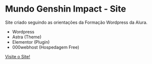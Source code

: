 # Mundo Genshin Impact - Site

Site criado seguindo as orientações da Formação Wordpress da Alura.

- Wordpress
- Astra (Theme)
- Elementor (Plugin)
- 000webhost (Hospedagem Free)

[Visite o Site!](https://mundo-gi.000webhostapp.com/ "Visite o Site!")
